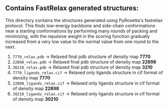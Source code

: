 ## Contains FastRelax generated structures:
This directory contains the structures generated using PyRosetta's fastrelax protocol. This finds low-energy backbone and side-chain conformations near a starting conformations by performing many rounds of packing and minimizing, with the repulsive weight in the scoring function gradually increased from a very low value to the normal value from one round to the next.

1. ``7770_relax.pdb`` -> Relaxed final pdb structure of density map **7770**
2. ``22898_relax.pdb`` -> Relaxed final pdb structure of density map **22898**
3. ``30210_relax.pdb`` -> Relaxed final pdb structure of density map **3210**
4. ``7770_ligands_relax.cif`` -> Relaxed only ligands structure in cif format of density map **7770**
6. ``22898_ligands_relax.cif`` -> Relaxed only ligands structure in cif format of density map **22898**
8. ``30210_ligands_relax.cif`` -> Relaxed only ligands structure in cif format of density map **30210**
